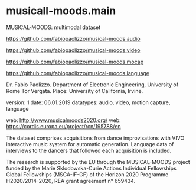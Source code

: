 # musicall-moods.main

MUSICAL-MOODS: multimodal dataset

https://github.com/fabiopaolizzo/musical-moods.audio

https://github.com/fabiopaolizzo/musical-moods.video

https://github.com/fabiopaolizzo/musical-moods.mocap

https://github.com/fabiopaolizzo/musical-moods.language


Dr. Fabio Paolizzo. Department of Electronic Engineering, University of Rome Tor Vergata.
Place: University of California, Irvine.

version: 1 date: 06.01.2019 datatypes: audio, video, motion capture, language

web: http://www.musicalmoods2020.org/
web: https://cordis.europa.eu/project/rcn/195788/en

The dataset comprises acquisitions from dance improvisations with VIVO interactive music system for automatic generation. Language data of interviews to the dancers that followed each acquisition is included.

The research is supported by the EU through the MUSICAL-MOODS project funded by the Marie Sklodowska-Curie Actions Individual Fellowships Global Fellowships (MSCA-IF-GF) of the Horizon 2020 Programme H2020/2014-2020, REA grant agreement n° 659434.
